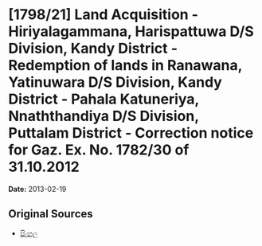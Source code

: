 # [1798/21] Land Acquisition - Hiriyalagammana, Harispattuwa D/S Division, Kandy District - Redemption of lands in Ranawana, Yatinuwara D/S Division, Kandy District - Pahala Katuneriya, Nnaththandiya D/S Division, Puttalam District - Correction notice for Gaz. Ex. No. 1782/30 of 31.10.2012

**Date:** 2013-02-19

## Original Sources

- [සිංහල](https://documents.gov.lk/view/extra-gazettes/2013/2/1798-21_S.pdf)
